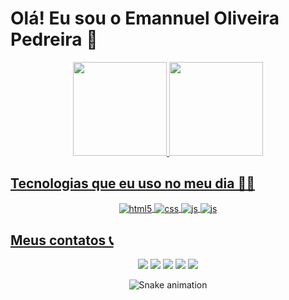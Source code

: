# Olá! Eu sou o Emannuel Oliveira Pedreira 👋

<div align="center">
  <a href="https://github.com/emannuelop">
  <img height="150em" src="https://github-readme-stats.vercel.app/api?username=emannuelop&show_icons=true&theme=github_dark&include_all_commits=true&count_private=true"/>
  <img height="150em" src="https://github-readme-stats.vercel.app/api/top-langs/?username=emannuelop&layout=compact&langs_count=7&theme=github_dark"/>
</div>

## Tecnologias que eu uso no meu dia 👨‍💻

<div style="display: inline_block" align="center">
  <img align="center" alt="html5" src="https://img.shields.io/badge/HTML5-E34F26?style=for-the-badge&logo=html5&logoColor=white"/>
  <img align="center" alt="css" src="https://img.shields.io/badge/CSS3-1572B6?style=for-the-badge&logo=css3&logoColor=white"/>
  <img align="center" alt="js" src="https://img.shields.io/badge/JavaScript-F7DF1E?style=for-the-badge&logo=javascript&logoColor=black"/>
  <img align="center" alt="js" src="https://img.shields.io/badge/Java-ED8B00?style=for-the-badge&logo=java&logoColor=white"/>
</div>

## Meus contatos 📞

<div align="center">
  <a href = "mailto:emannuelop22@gmail.com"><img src="https://img.shields.io/badge/Gmail-D14836?style=for-the-badge&logo=gmail&logoColor=white" target="_blank"></a>
  <a href="https://discordapp.com/users/emannuel.op#1011" target="_blank"><img src="https://img.shields.io/badge/Discord-7289DA?style=for-the-badge&logo=discord&logoColor=white" target="_blank"></a>
  <a href="https://instagram.com/emannuel.op" target="_blank"><img src="https://img.shields.io/badge/-Instagram-%23E4405F?style=for-the-badge&logo=instagram&logoColor=white" target="_blank"></a>
  <a href="https://www.linkedin.com/in/emannuel-oliveira-pedreira-34a876231/" target="_blank"><img src="https://img.shields.io/badge/-LinkedIn-%230077B5?style=for-the-badge&logo=linkedin&logoColor=white" target="_blank"></a>
  <a href="https://github.com/emannuelop" target="_blank"><img src="https://img.shields.io/badge/GitHub-100000?style=for-the-badge&logo=github&logoColor=white" target="_blank"></a>
  
  ![Snake animation](https://github.com/emannuelop/emannuelop/blob/output/github-contribution-grid-snake.svg)
  
</div>

